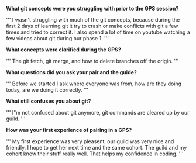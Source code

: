 **What git concepts were you struggling with prior to the GPS session?**

'''
I wasn't struggling with much of the git concepts, because during the first 2 days of learning git it try to crash or make conflicts with git a few times and tried to correct it.  I also spend a lot of time on youtube watching a few videos about git during our phase 1.
'''

**What concepts were clarified during the GPS?**

'''
The git fetch, git merge, and how to delete branches off the origin.
'''

**What questions did you ask your pair and the guide?**

'''
Before we started I ask where everyone was from, how are they doing today, are we doing it correctly.
'''

**What still confuses you about git?**

'''
I"m not confused about git anymore, git commands are cleared up by our guild.
'''

**How was your first experience of pairing in a GPS?**

'''
My first experience was very pleasent, our guild was very nice and friendly.  I hope to get her next time and the same cohort.  The guild and my cohort knew their stuff really well.  That helps my confidence in coding.
'''